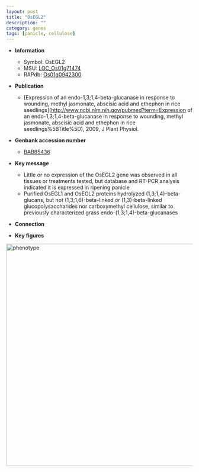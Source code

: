 ```yaml
---
layout: post
title: "OsEGL2"
description: ""
category: genes
tags: [panicle, cellulose]
---
```


* **Information**  
    + Symbol: OsEGL2  
    + MSU: [LOC_Os01g71474](http://rice.plantbiology.msu.edu/cgi-bin/ORF_infopage.cgi?orf=LOC_Os01g71474)  
    + RAPdb: [Os01g0942300](http://rapdb.dna.affrc.go.jp/viewer/gbrowse_details/irgsp1?name=Os01g0942300)  

* **Publication**  
    + [Expression of an endo-1,3;1,4-beta-glucanase in response to wounding, methyl jasmonate, abscisic acid and ethephon in rice seedlings](http://www.ncbi.nlm.nih.gov/pubmed?term=Expression of an endo-1,3;1,4-beta-glucanase in response to wounding, methyl jasmonate, abscisic acid and ethephon in rice seedlings%5BTitle%5D), 2009, J Plant Physiol.

* **Genbank accession number**  
    + [BAB85436](http://www.ncbi.nlm.nih.gov/nuccore/BAB85436)

* **Key message**  
    + Little or no expression of the OsEGL2 gene was observed in all tissues or treatments tested, but database and RT-PCR analysis indicated it is expressed in ripening panicle
    + Purified OsEGL1 and OsEGL2 proteins hydrolyzed (1,3;1,4)-beta-glucans, but not (1,3;1,6)-beta-linked or (1,3)-beta-linked glucopolysaccharides nor carboxymethyl cellulose, similar to previously characterized grass endo-(1,3;1,4)-beta-glucanases

* **Connection**  

* **Key figures**  
<img src="https://funricegenes.github.io/images/OsEGL2.pheno.png" alt="phenotype"  style="width: 600px;"/>



